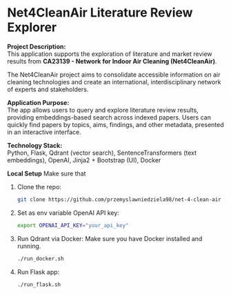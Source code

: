 # Net4CleanAir Literature Review Explorer

**Project Description:**  
This application supports the exploration of literature and market review results from **CA23139 - Network for Indoor Air Cleaning (Net4CleanAir)**.  

The Net4CleanAir project aims to consolidate accessible information on air cleaning technologies and create an international, interdisciplinary network of experts and stakeholders. 

**Application Purpose:**  
The app allows users to query and explore literature review results, providing embeddings-based search across indexed papers. Users can quickly find papers by topics, aims, findings, and other metadata, presented in an interactive interface.

**Technology Stack:**  
Python, Flask, Qdrant (vector search), SentenceTransformers (text embeddings), OpenAI, Jinja2 + Bootstrap (UI), Docker

**Local Setup**
Make sure that 
1. Clone the repo:
   ```bash
   git clone https://github.com/przemyslawniedziela98/net-4-clean-air

2. Set as env variable OpenAI API key:
    ```bash
   export OPENAI_API_KEY="your_api_key"

3. Run Qdrant via Docker:
Make sure you have Docker installed and running.
    ```bash
    ./run_docker.sh

4. Run Flask app:
    ```bash
    ./run_flask.sh


